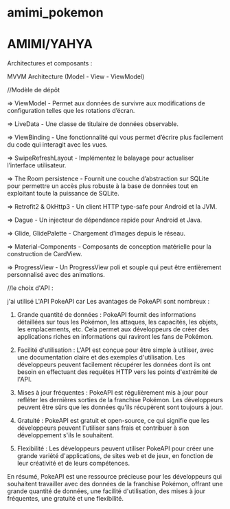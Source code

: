 # amimi_pokemon

# AMIMI/YAHYA

Architectures et composants  :

MVVM Architecture (Model - View - ViewModel)


//Modèle de dépôt

=> ViewModel - Permet aux données de survivre aux modifications de configuration telles que les rotations d’écran.

=> LiveData - Une classe de titulaire de données observable.

=> ViewBinding - Une fonctionnalité qui vous permet d’écrire plus facilement du code qui interagit avec les vues.

=> SwipeRefreshLayout - Implémentez le balayage pour actualiser l’interface utilisateur.

=> The Room persistence - Fournit une couche d’abstraction sur SQLite pour permettre un accès plus robuste à la base de données tout en exploitant toute la puissance de SQLite.

=> Retrofit2 & OkHttp3 - Un client HTTP type-safe pour Android et la JVM.

=> Dague - Un injecteur de dépendance rapide pour Android et Java.

=> Glide, GlidePalette - Chargement d’images depuis le réseau.

=> Material-Components - Composants de conception matérielle pour la construction de CardView.

=> ProgressView - Un ProgressView poli et souple qui peut être entièrement personnalisé avec des animations.


//le choix d'API :

j'ai utilisé L'API PokeAPI car Les avantages de PokeAPI sont nombreux :

1) Grande quantité de données : PokeAPI fournit des informations détaillées sur tous les Pokémon, les attaques, les capacités, les objets, les emplacements, etc. Cela permet aux développeurs de créer des applications riches en informations qui raviront les fans de Pokémon.

2) Facilité d'utilisation : L'API est conçue pour être simple à utiliser, avec une documentation claire et des exemples d'utilisation. Les développeurs peuvent facilement récupérer les données dont ils ont besoin en effectuant des requêtes HTTP vers les points d'extrémité de l'API.

3) Mises à jour fréquentes : PokeAPI est régulièrement mis à jour pour refléter les dernières sorties de la franchise Pokémon. Les développeurs peuvent être sûrs que les données qu'ils récupèrent sont toujours à jour.

4) Gratuité : PokeAPI est gratuit et open-source, ce qui signifie que les développeurs peuvent l'utiliser sans frais et contribuer à son développement s'ils le souhaitent.

5) Flexibilité : Les développeurs peuvent utiliser PokeAPI pour créer une grande variété d'applications, de sites web et de jeux, en fonction de leur créativité et de leurs compétences.

En résumé, PokeAPI est une ressource précieuse pour les développeurs qui souhaitent travailler avec des données de la franchise Pokémon, offrant une grande quantité de données, une facilité d'utilisation, des mises à jour fréquentes, une gratuité et une flexibilité.

